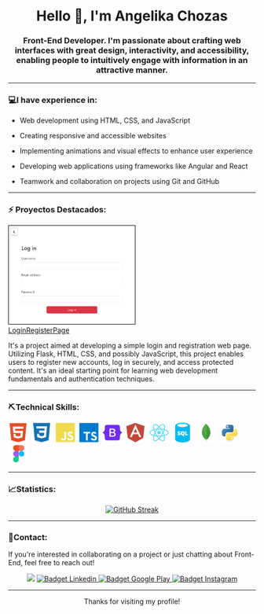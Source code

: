 <div id="header" align="center">
  <h1 align="center">Hello 👋, I'm Angelika Chozas</h1>
  <h3>Front-End Developer. I'm passionate about crafting web interfaces with great design, interactivity, and accessibility, enabling people to intuitively engage with information in an attractive manner.</h3>
</div>
<hr>
<div id="experiencia">
  <h3>💻I have experience in:</h3>
  <ul>
    <li>
      <p>Web development using HTML, CSS, and JavaScript</p>
    </li>
     <li>
      <p>Creating responsive and accessible websites</p>
    </li>
     <li>
       <p>Implementing animations and visual effects to enhance user experience</p>
    </li>
     <li>
      <p>Developing web applications using frameworks like Angular and React</p>
    </li>
    <li>
      <p>Teamwork and collaboration on projects using Git and GitHub</p>
    </li>
  </ul>
</div>
<hr>
<div id="proyectos">
  <h3>⚡ Proyectos Destacados:</h3>
  <div>
    <img src="https://github.com/AngelikaWebDev/AngelikaWebDev/blob/main/img/LoginRegisterPage.PNG" title="LoginRegisterPage" alt="LoginRegisterPage" width="auto" height="200"style="border: 1px solid black"/>
    <br>
    <a href="https://github.com/AngelikaWebDev/LoginRegisterPage">
      LoginRegisterPage</a>
    <p>It's a project aimed at developing a simple login and registration web page. Utilizing Flask, HTML, CSS, and possibly JavaScript, this project enables users to register new accounts, log in securely, and access protected content. It's an ideal starting point for learning web development fundamentals and authentication techniques.</p>
  </div>
</div>

<hr>
<div id="languages" align="left">
  <h3>⛏️ Technical Skills:</h3>
    <div>
      <img src="https://github.com/devicons/devicon/blob/master/icons/html5/html5-plain.svg" title="HTML5" alt="HTML5"
           width="40" height="40"/>&nbsp;
      <img src="https://github.com/devicons/devicon/blob/master/icons/css3/css3-plain.svg" title="CSS3" alt="CSS3"
           width="40" height="40"/>&nbsp;
      <img src="https://github.com/devicons/devicon/blob/master/icons/javascript/javascript-plain.svg" title="JavaScript" alt="JavaScript"
           width="40" height="40"/>&nbsp;
      <img src="https://github.com/devicons/devicon/blob/master/icons/typescript/typescript-plain.svg" title="TypeScript" alt="TypeScript"
           width="40" height="40"/>&nbsp;
      <img src="https://github.com/devicons/devicon/blob/master/icons/bootstrap/bootstrap-plain.svg" title="BootStrap" alt="BootStrap"
           width="40" height="40"/>&nbsp;
      <img src="https://github.com/devicons/devicon/blob/master/icons/angularjs/angularjs-plain.svg" title="Angular" alt="Angular"
           width="40" height="40"/>&nbsp;
      <img src="https://github.com/devicons/devicon/blob/master/icons/react/react-original.svg" title="React" alt="React"
           width="40" height="40"/>&nbsp;
      <img src="https://github.com/AngelikaWebDev/icons/blob/main/skills/sql-blue.svg" title="MySql" alt="MySql"
           width="40" height="40"/>&nbsp;
      <img src="https://github.com/devicons/devicon/blob/master/icons/mongodb/mongodb-original.svg" title="Mongodb" alt="Mongodb"
           width="40" height="40"/>&nbsp;
      <img src="https://github.com/devicons/devicon/blob/master/icons/python/python-original.svg" title="Python" alt="Python"
           width="40" height="40"/>&nbsp;
      <img src="https://github.com/AngelikaWebDev/icons/blob/main/skills/figma.svg" title="Figma" alt="Figma"
           width="40" height="40"/>&nbsp;
    </div>
</div>
<hr>
<h3>📈Statistics:</h3>
  <div align="center">
  
[![GitHub Streak](http://github-readme-streak-stats.herokuapp.com?user=AngelikaWebDev&theme=radical&hide_border=true&border_radius=4.6)](https://git.io/streak-stats)

  </div>
<hr>
  <div id="contacto">
    <h3>📧Contact:</h3>
    <p>
      If you're interested in collaborating on a project or just chatting about Front-End, feel free to reach out!
    </p>
      </div>
  <div id="badges" align="center">
  <a href="mailto:angelikawebdev@gmail.com"><img src="https://img.shields.io/badge/Gmail-D14836?style=for-the-badge&logo=gmail&logoColor=white"></a>
    <a href="https://www.linkedin.com/in/angelikachozas">
      <img src="https://img.shields.io/badge/LinkedIn-0077B5?style=for-the-badge&logo=linkedin&logoColor=white" alt="Badget Linkedin"/>
    </a>
      <a href="#">
      <img src="https://img.shields.io/badge/Google_Play-414141?style=for-the-badge&logo=google-play&logoColor=white" alt="Badget Google Play"/>
    </a>
    <a href="https://instagram.com/angelikawebdev?igshid=ZDdkNTZiNTM=">
      <img src="https://img.shields.io/badge/Instagram-E4405F?style=for-the-badge&logo=instagram&logoColor=white" alt="Badget Instagram"/>
    </a>
  </div>
<hr>
<div  align="center">
Thanks for visiting my profile!
 </div>
